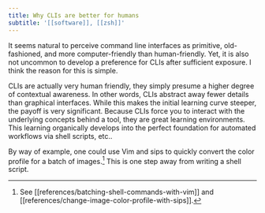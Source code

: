 ```yaml
---
title: Why CLIs are better for humans
subtitle: '[[software]], [[zsh]]'
---
```


It seems natural to perceive command line interfaces as primitive,
old-fashioned, and more computer-friendly than human-friendly. Yet, it
is also not uncommon to develop a preference for CLIs after sufficient
exposure. I think the reason for this is simple.

CLIs are actually very human friendly, they simply presume a higher
degree of contextual awareness. In other words, CLIs abstract away fewer
details than graphical interfaces. While this makes the initial learning
curve steeper, the payoff is very significant. Because CLIs force you to
interact with the underlying concepts behind a tool, they are great
learning environments. This learning organically develops into the
perfect foundation for automated workflows via shell scripts, etc..

By way of example, one could use Vim and sips to quickly convert the
color profile for a batch of images.[^1] This is one step away from
writing a shell script.

[^1]: See [[references/batching-shell-commands-with-vim]] and
  [[references/change-image-color-profile-with-sips]].
